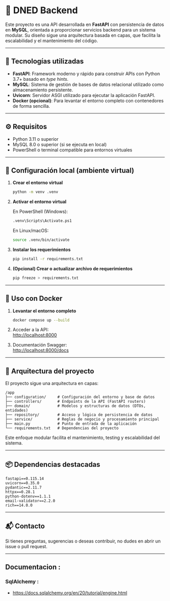 # 🧠 DNED Backend

Este proyecto es una API desarrollada en **FastAPI** con persistencia de datos en **MySQL**, orientada a proporcionar servicios backend para un sistema modular. Su diseño sigue una arquitectura basada en capas, que facilita la escalabilidad y el mantenimiento del código.

---

## 🚀 Tecnologías utilizadas

- **FastAPI**: Framework moderno y rápido para construir APIs con Python 3.7+ basado en *type hints*.
- **MySQL**: Sistema de gestión de bases de datos relacional utilizado como almacenamiento persistente.
- **Uvicorn**: Servidor ASGI utilizado para ejecutar la aplicación FastAPI.
- **Docker (opcional)**: Para levantar el entorno completo con contenedores de forma sencilla.

---

## ⚙️ Requisitos

- Python 3.11 o superior
- MySQL 8.0 o superior (si se ejecuta en local)
- PowerShell o terminal compatible para entornos virtuales

---

## 🔧 Configuración local (ambiente virtual)

1. **Crear el entorno virtual**

   ```bash
   python -m venv .venv
   ```

2. **Activar el entorno virtual**

   En PowerShell (Windows):

   ```bash
   .venv\Scripts\Activate.ps1
   ```

   En Linux/macOS:

   ```bash
   source .venv/bin/activate
   ```

3. **Instalar los requerimientos**

   ```bash
   pip install -r requirements.txt
   ```

4. **(Opcional) Crear o actualizar archivo de requerimientos**

   ```bash
   pip freeze > requirements.txt
   ```

---

## 🐳 Uso con Docker

1. **Levantar el entorno completo**

   ```bash
   docker compose up --build
   ```

2. Acceder a la API:  
   [http://localhost:8000](http://localhost:8000)

3. Documentación Swagger:  
   [http://localhost:8000/docs](http://localhost:8000/docs)

---

## 🧱 Arquitectura del proyecto

El proyecto sigue una arquitectura en capas:

```
/app
├── configuration/     # Configuración del entorno y base de datos
├── controllers/       # Endpoints de la API (FastAPI routers)
├── domain/            # Modelos y estructuras de datos (DTOs, entidades)
├── repository/        # Acceso y lógica de persistencia de datos
├── service/           # Reglas de negocio y procesamiento principal
├── main.py            # Punto de entrada de la aplicación
└── requirements.txt   # Dependencias del proyecto
```

Este enfoque modular facilita el mantenimiento, testing y escalabilidad del sistema.

---

## 📦 Dependencias destacadas

```text
fastapi==0.115.14
uvicorn==0.35.0
pydantic==2.11.7
httpx==0.28.1
python-dotenv==1.1.1
email-validator==2.2.0
rich==14.0.0
```

---

## 📬 Contacto

Si tienes preguntas, sugerencias o deseas contribuir, no dudes en abrir un issue o pull request.

---

## Documentacion :
### SqlAlchemy :
- https://docs.sqlalchemy.org/en/20/tutorial/engine.html

